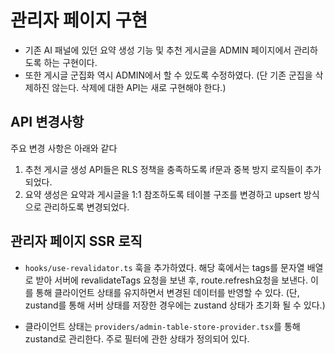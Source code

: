 # 관리자 페이지 구현

- 기존 AI 패널에 있던 요약 생성 기능 및 추천 게시글을 ADMIN 페이지에서 관리하도록 하는 구현이다.
- 또한 게시글 군집화 역시 ADMIN에서 할 수 있도록 수정하였다. (단 기존 군집을 삭제하진 않는다. 삭제에 대한 API는 새로 구현해야 한다.)

## API 변경사항

주요 변경 사항은 아래와 같다

1. 추천 게시글 생성 API들은 RLS 정책을 충족하도록 if문과 중복 방지 로직들이 추가되었다.
2. 요약 생성은 요약과 게시글을 1:1 참조하도록 테이블 구조를 변경하고 upsert 방식으로 관리하도록 변경되었다.

## 관리자 페이지 SSR 로직

- `hooks/use-revalidator.ts` 훅을 추가하였다. 해당 훅에서는 tags를 문자열 배열로 받아 서버에 revalidateTags 요청을 보낸 후, route.refresh요청을 보낸다. 이를 통해 클라이언트 상태를 유지하면서 변경된 데이터를 반영할 수 있다. (단, zustand를 통해 서버 상태를 저장한 경우에는 zustand 상태가 초기화 될 수 있다.)

- 클라이언트 상태는 `providers/admin-table-store-provider.tsx`를 통해 zustand로 관리한다. 주로 필터에 관한 상태가 정의되어 있다.
